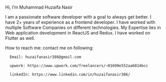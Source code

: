 Hi, I’m Muhammad Huzaifa Nasir

I am a passionate software developer with a goal to always get better. I have 2+ years of experience as a frontend developer. I have worked with multiple Software Companies on different technologies.
My Expertise lies in Web application development in ReactJS and Redux. I have worked on Flutter as well.

How to reach me: contact me on following:

      Email: huzaifanasir386@gmail.com
      
      upwork: https://www.upwork.com/freelancers/~01699e552aa6814bcc
      
      linkedIn: https://www.linkedin.com/in/huzaifanasir386/
